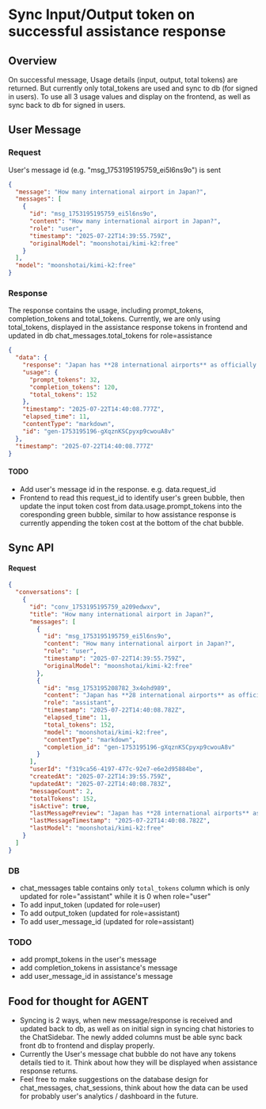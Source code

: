 # Sync Input/Output token on successful assistance response

## Overview

On successful message, Usage details (input, output, total tokens) are returned.
But currently only total_tokens are used and sync to db (for signed in users).
To use all 3 usage values and display on the frontend, as well as sync back to db for signed in users.

## User Message

### Request

User's message id (e.g. "msg_1753195195759_ei5l6ns9o") is sent

```json
{
  "message": "How many international airport in Japan?",
  "messages": [
    {
      "id": "msg_1753195195759_ei5l6ns9o",
      "content": "How many international airport in Japan?",
      "role": "user",
      "timestamp": "2025-07-22T14:39:55.759Z",
      "originalModel": "moonshotai/kimi-k2:free"
    }
  ],
  "model": "moonshotai/kimi-k2:free"
}
```

### Response

The response contains the usage, including prompt_tokens, completion_tokens and total_tokens.
Currently, we are only using total_tokens, displayed in the assistance response tokens in frontend and updated in db chat_messages.total_tokens for role=assistance

```json
{
  "data": {
    "response": "Japan has **28 international airports** as officially designated by the Ministry of Land, Infrastructure, Transport and Tourism (MLIT). These airports handle regular international passenger flights. Some of the major ones include:\n\n- **Narita International Airport (Tokyo)**\n- **Haneda Airport (Tokyo)**\n- **Kansai International Airport (Osaka)**\n- **Chubu Centrair International Airport (Nagoya)**\n- **Fukuoka Airport**\n- **New Chitose Airport (Sapporo)**\n\nThe rest serve regional international routes, often with limited destinations.",
    "usage": {
      "prompt_tokens": 32,
      "completion_tokens": 120,
      "total_tokens": 152
    },
    "timestamp": "2025-07-22T14:40:08.777Z",
    "elapsed_time": 11,
    "contentType": "markdown",
    "id": "gen-1753195196-gXqznKSCpyxp9cwouA8v"
  },
  "timestamp": "2025-07-22T14:40:08.777Z"
}
```

#### TODO

- Add user's message id in the response. e.g. data.request_id
- Frontend to read this request_id to identify user's green bubble, then update the input token cost from data.usage.prompt_tokens into the coresponding green bubble, similar to how assistance response is currently appending the token cost at the bottom of the chat bubble.

## Sync API

#### Request

```json
{
  "conversations": [
    {
      "id": "conv_1753195195759_a209edwxv",
      "title": "How many international airport in Japan?",
      "messages": [
        {
          "id": "msg_1753195195759_ei5l6ns9o",
          "content": "How many international airport in Japan?",
          "role": "user",
          "timestamp": "2025-07-22T14:39:55.759Z",
          "originalModel": "moonshotai/kimi-k2:free"
        },
        {
          "id": "msg_1753195208782_3x4ohd989",
          "content": "Japan has **28 international airports** as officially designated by the Ministry of Land, Infrastructure, Transport and Tourism (MLIT). These airports handle regular international passenger flights. Some of the major ones include:\n\n- **Narita International Airport (Tokyo)**\n- **Haneda Airport (Tokyo)**\n- **Kansai International Airport (Osaka)**\n- **Chubu Centrair International Airport (Nagoya)**\n- **Fukuoka Airport**\n- **New Chitose Airport (Sapporo)**\n\nThe rest serve regional international routes, often with limited destinations.",
          "role": "assistant",
          "timestamp": "2025-07-22T14:40:08.782Z",
          "elapsed_time": 11,
          "total_tokens": 152,
          "model": "moonshotai/kimi-k2:free",
          "contentType": "markdown",
          "completion_id": "gen-1753195196-gXqznKSCpyxp9cwouA8v"
        }
      ],
      "userId": "f319ca56-4197-477c-92e7-e6e2d95884be",
      "createdAt": "2025-07-22T14:39:55.759Z",
      "updatedAt": "2025-07-22T14:40:08.783Z",
      "messageCount": 2,
      "totalTokens": 152,
      "isActive": true,
      "lastMessagePreview": "Japan has **28 international airports** as officially designated by the Ministry of Land, Infrastruc...",
      "lastMessageTimestamp": "2025-07-22T14:40:08.782Z",
      "lastModel": "moonshotai/kimi-k2:free"
    }
  ]
}
```

### DB

- chat_messages table contains only `total_tokens` column which is only updated for role="assistant" while it is 0 when role="user"
- To add input_token (updated for role=user)
- To add output_token (updated for role=assistant)
- To add user_message_id (updated for role=assistant)

### TODO

- add prompt_tokens in the user's message
- add completion_tokens in assistance's message
- add user_message_id in assistance's message

## Food for thought for AGENT

- Syncing is 2 ways, when new message/response is received and updated back to db, as well as on initial sign in syncing chat histories to the ChatSidebar. The newly added columns must be able sync back front db to frontend and display properly.
- Currently the User's message chat bubble do not have any tokens details tied to it. Think about how they will be displayed when assistance response returns.
- Feel free to make suggestions on the database design for chat_messages, chat_sessions, think about how the data can be used for probably user's analytics / dashboard in the future.
